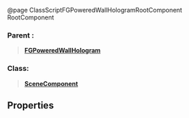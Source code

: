 @page ClassScriptFGPoweredWallHologramRootComponent RootComponent
### Parent :
<b><a href="_class_script_f_g_powered_wall_hologram.html"><blockquote>FGPoweredWallHologram</blockquote></a></b>
### Class:
<b><a href="_class_script_scene_component.html"><blockquote>SceneComponent</blockquote></a></b>
## Properties

